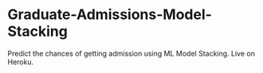 # Graduate-Admissions-Model-Stacking
Predict the chances of getting admission using ML Model Stacking. Live on Heroku.
